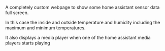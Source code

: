 A completely custom webpage to show some home assistant sensor data full screen.

In this case the inside and outside temperature and humidity including the maximum and minimum temperatures.

It also displays a media player when one of the home assistant media players starts playing
